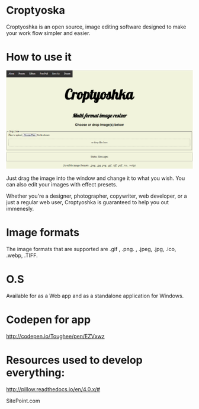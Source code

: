 # Croptyoska

Croptyoshka is an open source, image editing software designed to make your work flow simpler and easier. 


# How to use it

![alt tag](https://raw.githubusercontent.com/Toughee/Croptyoshka/master/Resource%20images/splash%20page1.PNG)


Just drag the image into the window and change it to what you wish. You can also edit your images with effect presets.

Whether you're a designer, photographer, copywriter, web developer, or a just a regular web user, Croptyoshka is guaranteed to help you out immenesly.

# Image formats

The image formats that are supported are .gif , .png. , .jpeg, .jpg, .ico, .webp, .TIFF. 

# O.S 

Available for as a Web app and as a standalone application for Windows. 


# Codepen for app

http://codepen.io/Toughee/pen/EZVxwz

# Resources used to develop everything:

http://pillow.readthedocs.io/en/4.0.x/#

SitePoint.com
